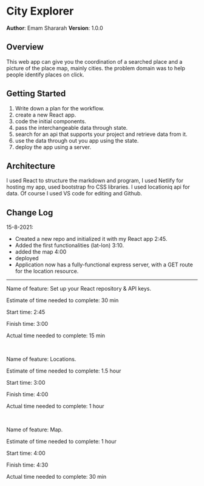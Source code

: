 # City Explorer

**Author**: Emam Shararah
**Version**: 1.0.0 


## Overview
This web app can give you the coordination of a searched place and a picture of the place map, mainly cities. the problem domain was to help people identify places on click.
## Getting Started

1. Write down a plan for the workflow.
2. create a new React app.
3. code the initial components. 
4. pass the interchangeable data through state.
5. search for an api that supports your project and retrieve data from it. 
6. use the data through out you app using the state. 
7. deploy the app using a server. 

## Architecture

I used React to structure the markdown and program, I used Netlify for hosting my app, used bootstrap fro CSS libraries. I used locationiq api for data.
Of course I used VS code for editing and Github. 

## Change Log


15-8-2021:

* Created a new repo and initialized it with my React app 2:45.
* Added the first functionalities (lat-lon) 3:10.
* added the map 4:00
* deployed 
 * Application now has a fully-functional express server, with a GET route for the location resource.




<hr>






Name of feature: Set up your React repository & API keys.

Estimate of time needed to complete: 30 min

Start time: 2:45

Finish time: 3:00

Actual time needed to complete: 15 min 



&nbsp;


Name of feature: Locations.

Estimate of time needed to complete: 1.5 hour

Start time: 3:00

Finish time: 4:00

Actual time needed to complete: 1 hour 



&nbsp;


Name of feature: Map.

Estimate of time needed to complete: 1 hour

Start time: 4:00

Finish time: 4:30

Actual time needed to complete: 30 min 




